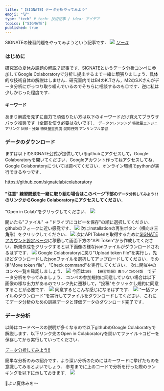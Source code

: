 ```yaml
---
title: "【SIGNATE】データ分析やってみよう"
emoji: "🐮"
type: "tech" # tech: 技術記事 / idea: アイデア
topics: ["SIGNATE"]
published: true
---
```

SIGNATEの練習問題をやってみようという記事です．
![](https://storage.googleapis.com/zenn-user-upload/8a90d785775c-20240727.jpg)
*[ソース](https://signate.jp/faqs)*
### はじめに
研究室の夏休み課題の解説？記事です．SIGNATEというデータ分析コンペに参加してGoogle Colaboratoryで分析し提出するまで一緒に頑張りましょう．具体的な技術自体の解説はしません．研究室内ではB4のK.Tさん，M2のS.Kさんがデータ分析にがっつり取り組んでいるのでそちらに相談するのも◎です．逆に私は少しかじった程度です．
#### キーワード
あまり解説を見ずに自力で頑張りたい方は以下のキーワードだけ覚えてブラウザバック推奨です（全部を使う必要はないです）．
`データクレンジング` `特徴量エンジニアリング` `回帰・分類` `特徴量重要度` `混同行列` `アンサンブル学習`

### データのダウンロード
まずは以下のSIGNATE公式が提供しているgithubにアクセスして，Google Colaboratoryを開いてください．Googleアカウント作ってねアクセスしてね．Google Colaboratoryについては調べてください．オンライン環境でpythonが実行できるやつです．

https://github.com/signatelab/colaboratory

#### "注意" 練習問題を一緒に取り組む場合はこのページ下部の`データ分析してみよう!!`のリンクからGoogle Colaboratoryにアクセスしてください．
"Open in Colab"をクリックしてください．
![](https://storage.googleapis.com/zenn-user-upload/409079c92154-20240727.jpg)

開いたら"ファイル" -> "ドライブにコピーを保存"の順に選択してください．githubのフォークに近い感覚です．
![](https://storage.googleapis.com/zenn-user-upload/52a567cd1057-20240727.jpg)
次にInstallationの再生ボタン（横向き三角形）をクリックしてください．
![](https://storage.googleapis.com/zenn-user-upload/1d300ddc0c52-20240727.jpg)
次にAPI Tokenを取得するために[SIGNATEアカウント設定ページ](https://signate.jp/account_settings)に移動して画面下方の"API Token"から作成してください．新規作成をクリックすると以下画像の様なjsonファイルがダウンロードされるはずです．
![](https://storage.googleapis.com/zenn-user-upload/4d94afa195c0-20240727.jpg)
Google Colaboratoryに戻り"Upload token file"を実行し，先ほどダウンロードしたjsonファイルを選択してアップロードしてください．その後"Move token file"，"Check command"を実行してください．
次に開催中のコンペ一覧を確認しましょう．
![](https://storage.googleapis.com/zenn-user-upload/fdf428bdc133-20240727.jpg)
今回は`105  【練習問題】毒キノコの分類  `でデータ分析をやってみましょう．
コンペの参加規約に同意していない場合は以下画像の様な出力があるのでリンク先に遷移して，"投稿"をクリックし規約に同意することが必要です．
![](https://storage.googleapis.com/zenn-user-upload/3106c6dfbc74-20240727.jpg)
同意するとこんな感じになるはずです．
![](https://storage.googleapis.com/zenn-user-upload/3ebd9161d0d6-20240727.jpg)
"一括ファイルのダウンロード"を実行してファイルをダウンロードしてください．これにてデータ分析のための訓練データと評価データのダウンロード完了です．

### データ分析
以降はコードベースの説明が多くなるので以下githubのGoogle Colaboratryで解説します．以下リンク先のOpen in Colaboratoryを開いてファイル->コピーを保存してから実行していってください．

[データ分析してみよう!!](https://github.com/shimooo3/sentann/blob/main/minelab_2024_summer.ipynb)

簡単な分析のみの紹介です．より深い分析のためにはキーワードに挙げたものを意識してみるとよいでしょう．
参考までに上のコードで分析を行った際のランキングを以下に示しておきます．
![](https://storage.googleapis.com/zenn-user-upload/3c602990dd42-20240727.jpg)

🎐よい夏休みを～
